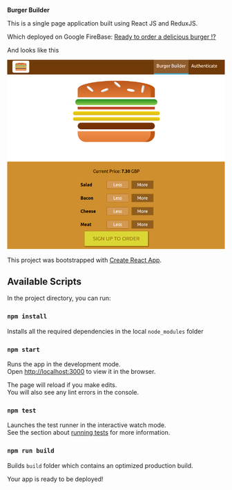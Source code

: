 **Burger Builder**

This is a single page application built using React JS and ReduxJS.

Which deployed on Google FireBase:  [Ready to order a delicious burger !?](https://my-burger-burger-fd244.web.app/)

And looks like this

![](public/myburgerscr.png)


This project was bootstrapped with [Create React App](https://github.com/facebookincubator/create-react-app).


## Available Scripts

In the project directory, you can run:

### `npm install`

Installs all the required dependencies in the local `node_modules` folder

### `npm start`

Runs the app in the development mode.<br>
Open [http://localhost:3000](http://localhost:3000) to view it in the browser.

The page will reload if you make edits.<br>
You will also see any lint errors in the console.

### `npm test`

Launches the test runner in the interactive watch mode.<br>
See the section about [running tests](#running-tests) for more information.

### `npm run build`

Builds `build` folder which contains an optimized production  build.<br>

Your app is ready to be deployed!








